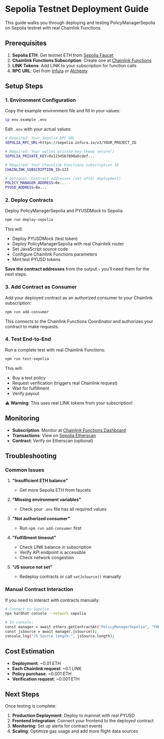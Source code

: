 # Sepolia Testnet Deployment Guide

This guide walks you through deploying and testing PolicyManagerSepolia on Sepolia testnet with real Chainlink Functions.

## Prerequisites

1. **Sepolia ETH**: Get testnet ETH from [Sepolia Faucet](https://sepoliafaucet.com/)
2. **Chainlink Functions Subscription**: Create one at [Chainlink Functions](https://functions.chain.link/sepolia)
3. **LINK Tokens**: Add LINK to your subscription for function calls
4. **RPC URL**: Get from [Infura](https://infura.io/) or [Alchemy](https://alchemy.com/)

## Setup Steps

### 1. Environment Configuration

Copy the example environment file and fill in your values:

```bash
cp env.example .env
```

Edit `.env` with your actual values:

```bash
# Required: Your Sepolia RPC URL
SEPOLIA_RPC_URL=https://sepolia.infura.io/v3/YOUR_PROJECT_ID

# Required: Your wallet private key (keep secure!)
SEPOLIA_PRIVATE_KEY=0x1234567890abcdef...

# Required: Your Chainlink Functions subscription ID
CHAINLINK_SUBSCRIPTION_ID=123

# Optional: Contract addresses (set after deployment)
POLICY_MANAGER_ADDRESS=0x...
PYUSD_ADDRESS=0x...
```

### 2. Deploy Contracts

Deploy PolicyManagerSepolia and PYUSDMock to Sepolia:

```bash
npm run deploy-sepolia
```

This will:
- Deploy PYUSDMock (test token)
- Deploy PolicyManagerSepolia with real Chainlink router
- Set JavaScript source code
- Configure Chainlink Functions parameters
- Mint test PYUSD tokens

**Save the contract addresses** from the output - you'll need them for the next steps.

### 3. Add Contract as Consumer

Add your deployed contract as an authorized consumer to your Chainlink subscription:

```bash
npm run add-consumer
```

This connects to the Chainlink Functions Coordinator and authorizes your contract to make requests.

### 4. Test End-to-End

Run a complete test with real Chainlink Functions:

```bash
npm run test-sepolia
```

This will:
- Buy a test policy
- Request verification (triggers real Chainlink request)
- Wait for fulfillment
- Verify payout

⚠️ **Warning**: This uses real LINK tokens from your subscription!

## Monitoring

- **Subscription**: Monitor at [Chainlink Functions Dashboard](https://functions.chain.link/sepolia/subscriptions/YOUR_SUBSCRIPTION_ID)
- **Transactions**: View on [Sepolia Etherscan](https://sepolia.etherscan.io/)
- **Contract**: Verify on Etherscan (optional)

## Troubleshooting

### Common Issues

1. **"Insufficient ETH balance"**
   - Get more Sepolia ETH from faucets

2. **"Missing environment variables"**
   - Check your `.env` file has all required values

3. **"Not authorized consumer"**
   - Run `npm run add-consumer` first

4. **"Fulfillment timeout"**
   - Check LINK balance in subscription
   - Verify API endpoint is accessible
   - Check network congestion

5. **"JS source not set"**
   - Redeploy contracts or call `setJsSource()` manually

### Manual Contract Interaction

If you need to interact with contracts manually:

```bash
# Connect to Sepolia
npx hardhat console --network sepolia

# In console:
const manager = await ethers.getContractAt("PolicyManagerSepolia", "YOUR_ADDRESS");
const jsSource = await manager.jsSource();
console.log("JS Source length:", jsSource.length);
```

## Cost Estimation

- **Deployment**: ~0.01 ETH
- **Each Chainlink request**: ~0.1 LINK
- **Policy purchase**: ~0.001 ETH
- **Verification request**: ~0.001 ETH

## Next Steps

Once testing is complete:

1. **Production Deployment**: Deploy to mainnet with real PYUSD
2. **Frontend Integration**: Connect your frontend to the deployed contract
3. **Monitoring**: Set up alerts for contract events
4. **Scaling**: Optimize gas usage and add more flight data sources
